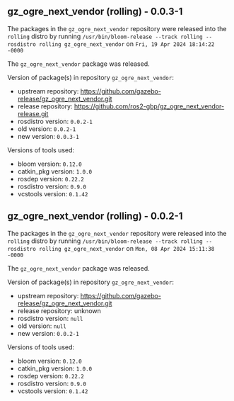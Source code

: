 ## gz_ogre_next_vendor (rolling) - 0.0.3-1

The packages in the `gz_ogre_next_vendor` repository were released into the `rolling` distro by running `/usr/bin/bloom-release --track rolling --rosdistro rolling gz_ogre_next_vendor` on `Fri, 19 Apr 2024 18:14:22 -0000`

The `gz_ogre_next_vendor` package was released.

Version of package(s) in repository `gz_ogre_next_vendor`:

- upstream repository: https://github.com/gazebo-release/gz_ogre_next_vendor.git
- release repository: https://github.com/ros2-gbp/gz_ogre_next_vendor-release.git
- rosdistro version: `0.0.2-1`
- old version: `0.0.2-1`
- new version: `0.0.3-1`

Versions of tools used:

- bloom version: `0.12.0`
- catkin_pkg version: `1.0.0`
- rosdep version: `0.22.2`
- rosdistro version: `0.9.0`
- vcstools version: `0.1.42`


## gz_ogre_next_vendor (rolling) - 0.0.2-1

The packages in the `gz_ogre_next_vendor` repository were released into the `rolling` distro by running `/usr/bin/bloom-release --track rolling --rosdistro rolling gz_ogre_next_vendor` on `Mon, 08 Apr 2024 15:11:38 -0000`

The `gz_ogre_next_vendor` package was released.

Version of package(s) in repository `gz_ogre_next_vendor`:

- upstream repository: https://github.com/gazebo-release/gz_ogre_next_vendor.git
- release repository: unknown
- rosdistro version: `null`
- old version: `null`
- new version: `0.0.2-1`

Versions of tools used:

- bloom version: `0.12.0`
- catkin_pkg version: `1.0.0`
- rosdep version: `0.22.2`
- rosdistro version: `0.9.0`
- vcstools version: `0.1.42`


